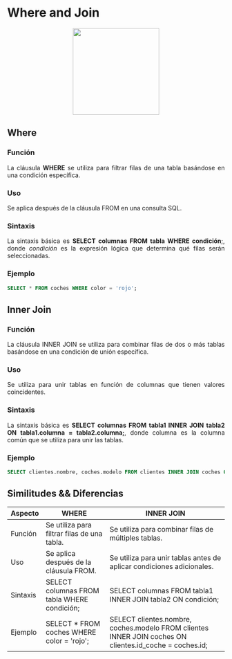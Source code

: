 <div align="justify">

# Where and Join

<div align="center">
<img src="https://www.comunidadbaratz.com/wp-content/uploads/Sabes-cuales-son-los-libros-mas-vendidos-de-2017-a-traves-de-Internet-en-Espana.jpg" width="200px"/>
</div>

## Where

### Función

La cláusula __WHERE__ se utiliza para filtrar filas de una tabla basándose en una condición específica.

### Uso

Se aplica después de la cláusula FROM en una consulta SQL.

### Sintaxis

La sintaxis básica es __SELECT columnas FROM tabla WHERE condición__;, donde _condición_ es la expresión lógica que determina qué filas serán seleccionadas.

### Ejemplo

```sql
SELECT * FROM coches WHERE color = 'rojo';
```

## Inner Join

### Función

La cláusula INNER JOIN se utiliza para combinar filas de dos o más tablas basándose en una condición de unión específica.

### Uso

Se utiliza para unir tablas en función de columnas que tienen valores coincidentes.

### Sintaxis

La sintaxis básica es __SELECT columnas FROM tabla1 INNER JOIN tabla2 ON tabla1.columna = tabla2.columna;__, donde columna es la columna común que se utiliza para unir las tablas.

### Ejemplo

```sql
SELECT clientes.nombre, coches.modelo FROM clientes INNER JOIN coches ON clientes.id_coche = coches.id;
```

## Similitudes && Diferencias

| Aspecto      | WHERE                                                | INNER JOIN                                           |
|--------------|------------------------------------------------------|------------------------------------------------------|
| Función      | Se utiliza para filtrar filas de una tabla.         | Se utiliza para combinar filas de múltiples tablas. |
| Uso          | Se aplica después de la cláusula FROM.               | Se utiliza para unir tablas antes de aplicar condiciones adicionales.|
| Sintaxis     | SELECT columnas FROM tabla WHERE condición;          | SELECT columnas FROM tabla1 INNER JOIN tabla2 ON condición; |
| Ejemplo      | SELECT * FROM coches WHERE color = 'rojo';          | SELECT clientes.nombre, coches.modelo FROM clientes INNER JOIN coches ON clientes.id_coche = coches.id; |

</div>